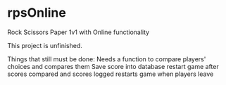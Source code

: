 # rpsOnline
Rock Scissors Paper 1v1 with Online functionality

This project is unfinished.

Things that still must be done:
Needs a function to compare players' choices and compares them
Save score into database
restart game after scores compared and scores logged
restarts game when players leave

